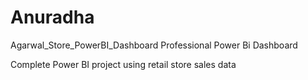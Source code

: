 # Anuradha
Agarwal_Store_PowerBI_Dashboard
Professional Power Bi Dashboard

Complete Power BI project using retail store sales data 
